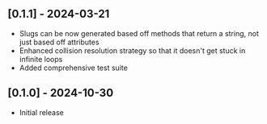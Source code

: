 ## [0.1.1] - 2024-03-21

- Slugs can be now generated based off methods that return a string, not just based off attributes
- Enhanced collision resolution strategy so that it doesn't get stuck in infinite loops
- Added comprehensive test suite

## [0.1.0] - 2024-10-30

- Initial release

